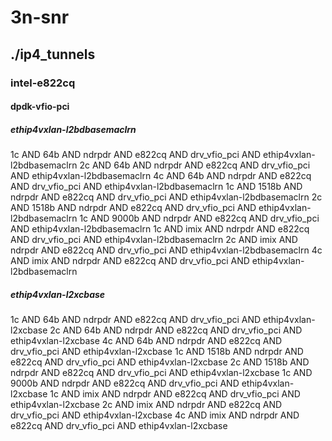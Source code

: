 # 3n-snr
## ./ip4_tunnels
### intel-e822cq
#### dpdk-vfio-pci
##### ethip4vxlan-l2bdbasemaclrn
1c AND 64b AND ndrpdr AND e822cq AND drv_vfio_pci AND ethip4vxlan-l2bdbasemaclrn
2c AND 64b AND ndrpdr AND e822cq AND drv_vfio_pci AND ethip4vxlan-l2bdbasemaclrn
4c AND 64b AND ndrpdr AND e822cq AND drv_vfio_pci AND ethip4vxlan-l2bdbasemaclrn
1c AND 1518b AND ndrpdr AND e822cq AND drv_vfio_pci AND ethip4vxlan-l2bdbasemaclrn
2c AND 1518b AND ndrpdr AND e822cq AND drv_vfio_pci AND ethip4vxlan-l2bdbasemaclrn
1c AND 9000b AND ndrpdr AND e822cq AND drv_vfio_pci AND ethip4vxlan-l2bdbasemaclrn
1c AND imix AND ndrpdr AND e822cq AND drv_vfio_pci AND ethip4vxlan-l2bdbasemaclrn
2c AND imix AND ndrpdr AND e822cq AND drv_vfio_pci AND ethip4vxlan-l2bdbasemaclrn
4c AND imix AND ndrpdr AND e822cq AND drv_vfio_pci AND ethip4vxlan-l2bdbasemaclrn
##### ethip4vxlan-l2xcbase
1c AND 64b AND ndrpdr AND e822cq AND drv_vfio_pci AND ethip4vxlan-l2xcbase
2c AND 64b AND ndrpdr AND e822cq AND drv_vfio_pci AND ethip4vxlan-l2xcbase
4c AND 64b AND ndrpdr AND e822cq AND drv_vfio_pci AND ethip4vxlan-l2xcbase
1c AND 1518b AND ndrpdr AND e822cq AND drv_vfio_pci AND ethip4vxlan-l2xcbase
2c AND 1518b AND ndrpdr AND e822cq AND drv_vfio_pci AND ethip4vxlan-l2xcbase
1c AND 9000b AND ndrpdr AND e822cq AND drv_vfio_pci AND ethip4vxlan-l2xcbase
1c AND imix AND ndrpdr AND e822cq AND drv_vfio_pci AND ethip4vxlan-l2xcbase
2c AND imix AND ndrpdr AND e822cq AND drv_vfio_pci AND ethip4vxlan-l2xcbase
4c AND imix AND ndrpdr AND e822cq AND drv_vfio_pci AND ethip4vxlan-l2xcbase
